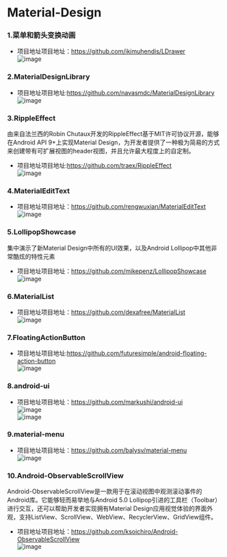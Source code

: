 Material-Design
===============
### 1.菜单和箭头变换动画  
* 项目地址项目地址：https://github.com/ikimuhendis/LDrawer  
![image](https://raw.githubusercontent.com/IkiMuhendis/LDrawer/master/images/animated.gif)  

### 2.MaterialDesignLibrary  
* 项目地址项目地址:https://github.com/navasmdc/MaterialDesignLibrary  
![image](https://github.com/navasmdc/MaterialDesignLibrary/blob/master/images/color_selector.png)  

### 3.RippleEffect  
由来自法兰西的Robin Chutaux开发的RippleEffect基于MIT许可协议开源，能够在Android API 9+上实现Material   Design，为开发者提供了一种极为简易的方式来创建带有可扩展视图的header视图，并且允许最大程度上的自定制。  
* 项目地址项目地址:https://github.com/traex/RippleEffect  
![image](https://github.com/traex/RippleEffect/blob/master/demo.gif)  

### 4.MaterialEditText  
* 项目地址项目地址：https://github.com/rengwuxian/MaterialEditText  
![image](https://github.com/rengwuxian/MaterialEditText/blob/master/images/material_edittext.png)  

### 5.LollipopShowcase  
集中演示了新Material Design中所有的UI效果，以及Android Lollipop中其他非常酷炫的特性元素  
* 项目地址项目地址：https://github.com/mikepenz/LollipopShowcase  
![image](https://raw.githubusercontent.com/mikepenz/Android-LollipopShowcase/master/DEV/screenshots/screenshot_1_small.jpg)    
### 6.MaterialList  
* 项目地址项目地址：https://github.com/dexafree/MaterialList  
![image](https://camo.githubusercontent.com/b71bb064807465b7c9132d7f6072e2064f01fb85/687474703a2f2f692e696d6775722e636f6d2f454e78554741772e706e67)  

### 7.FloatingActionButton  
* 项目地址项目地址:https://github.com/futuresimple/android-floating-action-button  
![image](https://github.com/futuresimple/android-floating-action-button/blob/master/screenshots/menu.gif)  

### 8.android-ui  
* 项目地址项目地址：https://github.com/markushi/android-ui  
![image](https://raw.githubusercontent.com/markushi/android-ui/master/example-action.gif)  
![image](https://raw.githubusercontent.com/markushi/android-ui/master/example-reveal.gif)  

### 9.material-menu   
* 项目地址项目地址：https://github.com/balysv/material-menu  
![image](http://cms.csdnimg.cn/article/201411/21/546f0b8672e44.jpg)  

### 10.Android-ObservableScrollView 
Android-ObservableScrollView是一款用于在滚动视图中观测滚动事件的Android库。它能够轻而易举地与Android 5.0 Lollipop引进的工具栏（Toolbar）进行交互，还可以帮助开发者实现拥有Material Design应用视觉体验的界面外观，支持ListView、ScrollView、WebView、RecyclerView、GridView组件。  
* 项目地址项目地址：https://github.com/ksoichiro/Android-ObservableScrollView  
![image](https://github.com/ksoichiro/Android-ObservableScrollView/blob/master/observablescrollview-samples/demo12.gif)
